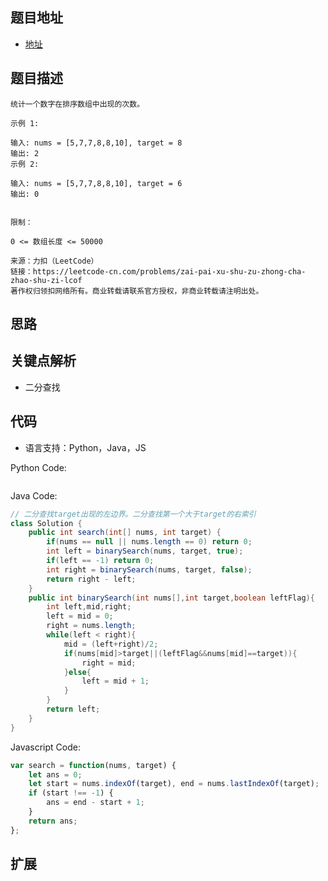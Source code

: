 ## 题目地址

- [地址](https://leetcode-cn.com/problems/zai-pai-xu-shu-zu-zhong-cha-zhao-shu-zi-lcof/)

## 题目描述

```
统计一个数字在排序数组中出现的次数。

示例 1:

输入: nums = [5,7,7,8,8,10], target = 8
输出: 2
示例 2:

输入: nums = [5,7,7,8,8,10], target = 6
输出: 0
 

限制：

0 <= 数组长度 <= 50000

来源：力扣（LeetCode）
链接：https://leetcode-cn.com/problems/zai-pai-xu-shu-zu-zhong-cha-zhao-shu-zi-lcof
著作权归领扣网络所有。商业转载请联系官方授权，非商业转载请注明出处。
```

## 思路

## 关键点解析

- 二分查找

## 代码

- 语言支持：Python，Java，JS

Python Code:

```python
```

Java Code:

```java
// 二分查找target出现的左边界。二分查找第一个大于target的右索引
class Solution {
    public int search(int[] nums, int target) {
        if(nums == null || nums.length == 0) return 0;
        int left = binarySearch(nums, target, true);
        if(left == -1) return 0;
        int right = binarySearch(nums, target, false);
        return right - left;
    }
    public int binarySearch(int nums[],int target,boolean leftFlag){
        int left,mid,right;
        left = mid = 0;
        right = nums.length;
        while(left < right){
            mid = (left+right)/2;
            if(nums[mid]>target||(leftFlag&&nums[mid]==target)){
                right = mid;
            }else{
                left = mid + 1;
            }
        }
        return left;
    }
}
```

Javascript Code:
```js
var search = function(nums, target) {
    let ans = 0;
    let start = nums.indexOf(target), end = nums.lastIndexOf(target);
    if (start !== -1) {
        ans = end - start + 1;
    }
    return ans;
};
```

## 扩展


